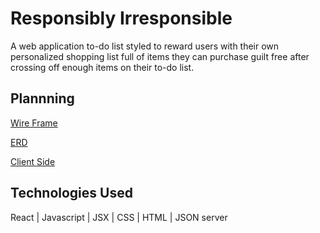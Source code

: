# Responsibly Irresponsible

A web application to-do list styled to reward users with their own personalized shopping list full of items they can purchase guilt free after crossing off enough items on their to-do list. 

## Plannning
<!-- wireframe -->
[Wire Frame](https://sketchboard.me/xDzCDvVcZcc#/)

[ERD](https://dbdiagram.io/d/636c1157c9abfc6111717e96)

[Client Side]([https://github.com/kjburton03/responsibly_irresponsibly_server](https://github.com/kjburton03/responsibly_irresponsible/tree/main))

## Technologies Used
React |
Javascript |
JSX |
CSS |
HTML |
JSON server 
